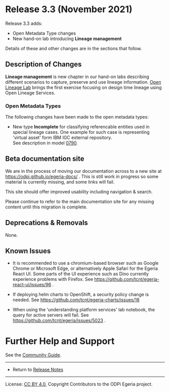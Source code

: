 <!-- SPDX-License-Identifier: CC-BY-4.0 -->
<!-- Copyright Contributors to the ODPi Egeria project. -->

# Release 3.3 (November 2021)

Release 3.3 adds:
  * Open Metadata Type changes
  * New hand-on lab introducing **Lineage management**


Details of these and other changes are in the sections that follow.

## Description of Changes

**Lineage management** is new chapter in our hand-on labs describing different scenarios to capture, preserve and use lineage information. 
[Open Lineage Lab](https://github.com/tcnt/egeria/blob/master/open-metadata-resources/open-metadata-labs/asset-management-labs/open-lineage.ipynb) brings the first exercise focusing on design time lineage using Open Lineage Services.  


### Open Metadata Types

The following changes have been made to the open metadata types:

* New type **Incomplete** for classifying referencable entities used in special lineage cases. One example for such case is representing 'virtual asset' form IBM IGC external repository.  
  See description in model [0790](https://odpi.github.io/egeria-docs/types/7/0790-Incomplete/).

## Beta documentation site

We are in the process of moving our documentation across to a new site at https://odpi.github.io/egeria-docs/ . This is still work in progress so some material is currently missing, and some links will fail.

This site should offer improved usability including navigation & search.

Please continue to refer to the main documentation site for any missing content until this migration is complete.

## Deprecations & Removals

None.

## Known Issues

* It is recommended to use a chromium-based browser such as Google Chrome or Microsoft Edge, or alternatively Apple Safari for the Egeria React UI. Some parts of the UI experience such as Dino currently experience problems with Firefox. See https://github.com/tcnt/egeria-react-ui/issues/96 .

* If deploying helm charts to OpenShift, a security policy change is needed. See https://github.com/tcnt/egeria-charts/issues/18
* When using the 'understanding platform services' lab notebook, the query for active servers will fail. See https://github.com/tcnt/egeria/issues/5023 .

# Further Help and Support

See the [Community Guide](../Community-Guide.md).

----
* Return to [Release Notes](.)
   
----
License: [CC BY 4.0](https://creativecommons.org/licenses/by/4.0/),
Copyright Contributors to the ODPi Egeria project.
